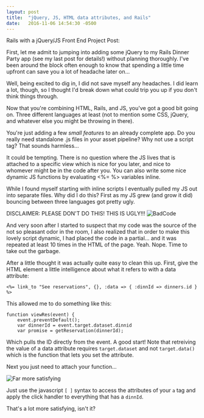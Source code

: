 ```yaml
---
layout: post
title:  "jQuery, JS, HTML data attributes, and Rails"
date:   2016-11-06 14:54:30 -0500
---
```


Rails with a jQuery/JS Front End Project Post:

First, let me admit to jumping into adding some jQuery to my Rails Dinner Party app (see my last post for details!) without planning thoroughly. I've been around the block often enough to know that spending a little time upfront can save you a lot of headache later on... 

Well, being excited to dig in, I did not save myself any headaches. I did learn a lot, though, so I thought I'd break down what could trip you up if you don't think things through.

Now that you're combining HTML, Rails, and JS, you've got a good bit going on. Three different languages at least (not to mention some CSS, jQuery, and whatever else you might be throwing in there). 

You're just adding a few *small features* to an already complete app. Do you really need standalone .js files in your asset pipeline? Why not use a script tag? That sounds harmless...

It could be tempting. There is no question where the JS lives that is attached to a specific view which is nice for you later, and nice to whomever might be in the code after you. You can also write some nice dynamic JS functions by evaluating <%= %> variables inline. 

While I found myself starting with inline scripts I eventually pulled my JS out into separate files. Why did I do this? First as my JS grew (and grow it did) bouncing between three languages got pretty ugly.

DISCLAIMER: PLEASE DON'T DO THIS! THIS IS UGLY!!!
![BadCode](https://dl.dropboxusercontent.com/u/455813290/Blog%20Images/11-6-2016/Screen%20Shot%202016-11-06%20at%202.55.56%20PM.png)

And very soon after I started to suspect that my code was the source of the not so pleasant odor in the room, I also realized that in order to make this lovely script dynamic, I had placed the code in a partial... and it was repeated at least 10 times in the HTML of the page. Yeah. Nope. Time to take out the garbage.

After a little thought it was actually quite easy to clean this up. First, give the HTML element a little intelligence about what it refers to with a data attribute:

`<%= link_to "See reservations", {}, :data => { :dinnId => dinners.id } %>`

This allowed me to do something like this:

```
function viewRes(event) {
    event.preventDefault();
    var dinnerId = event.target.dataset.dinnid
    var promise = getReservation(dinnerId);
```

Which pulls the ID directly from the event. A good start! Note that retreiving the value of a data attribute requires `target.dataset` and not `target.data()` which is the function that lets you set the attribute.

Next you just need to attach your function...

![Far more satisfying](https://dl.dropboxusercontent.com/u/455813290/Blog%20Images/11-6-2016/Screen%20Shot%202016-11-06%20at%203.09.54%20PM.png)

Just use the javascript `[ ]` syntax to access the attributes of your `a` tag and apply the click handler to everything that has a `dinnId`.

That's a lot more satisfying, isn't it?

 











